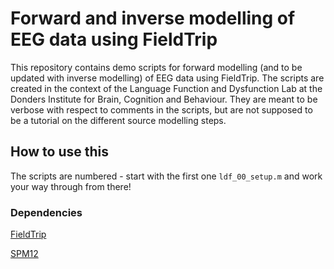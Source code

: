 # Forward and inverse modelling of EEG data using FieldTrip

This repository contains demo scripts for forward modelling (and to be updated with inverse modelling) of EEG data using FieldTrip. 
The scripts are created in the context of the Language Function and Dysfunction Lab at the Donders Institute for Brain, Cognition and Behaviour.
They are meant to be verbose with respect to comments in the scripts, but are not supposed to be a tutorial on the different source modelling steps.

## How to use this

The scripts are numbered - start with the first one `ldf_00_setup.m` and work your way through from there!

### Dependencies
[FieldTrip](https://www.fieldtriptoolbox.org/download/)

[SPM12](https://www.fil.ion.ucl.ac.uk/spm/software/download/)
